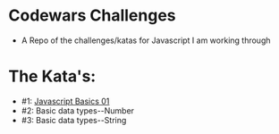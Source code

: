 # Codewars Challenges

- A Repo of the challenges/katas for Javascript I am working through

# The Kata's:

- #1: [Javascript Basics 01](https://github.com/grahamedaley/code-warrior-learning/blob/master/javascript-basic-01)
- #2: Basic data types--Number
- #3: Basic data types--String
